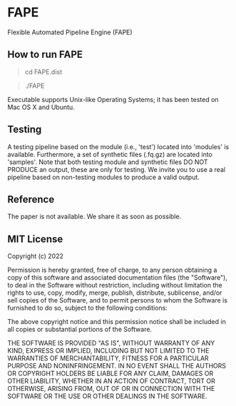 # FAPE
Flexible Automated Pipeline Engine (FAPE)



## How to run FAPE

> cd FAPE.dist

> ./FAPE

Executable supports Unix-like Operating Systems; it has been tested on Mac OS X and Ubuntu.



## Testing
A testing pipeline based on the module (i.e., 'test') located into 'modules' is available. Furthermore, a set of synthetic files (.fq.gz) are located into 'samples'.
Note that both testing module and synthetic files DO NOT PRODUCE an output, these are only for testing.
We invite you to use a real pipeline based on non-testing modules to produce a valid output.



## Reference
The paper is not available. We share it as soon as possible.


## MIT License

Copyright (c) 2022

Permission is hereby granted, free of charge, to any person obtaining a copy
of this software and associated documentation files (the "Software"), to deal
in the Software without restriction, including without limitation the rights
to use, copy, modify, merge, publish, distribute, sublicense, and/or sell
copies of the Software, and to permit persons to whom the Software is
furnished to do so, subject to the following conditions:

The above copyright notice and this permission notice shall be included in all
copies or substantial portions of the Software.

THE SOFTWARE IS PROVIDED "AS IS", WITHOUT WARRANTY OF ANY KIND, EXPRESS OR
IMPLIED, INCLUDING BUT NOT LIMITED TO THE WARRANTIES OF MERCHANTABILITY,
FITNESS FOR A PARTICULAR PURPOSE AND NONINFRINGEMENT. IN NO EVENT SHALL THE
AUTHORS OR COPYRIGHT HOLDERS BE LIABLE FOR ANY CLAIM, DAMAGES OR OTHER
LIABILITY, WHETHER IN AN ACTION OF CONTRACT, TORT OR OTHERWISE, ARISING FROM,
OUT OF OR IN CONNECTION WITH THE SOFTWARE OR THE USE OR OTHER DEALINGS IN THE
SOFTWARE.